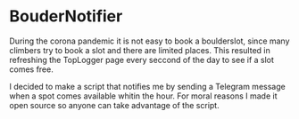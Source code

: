 # BouderNotifier

During the corona pandemic it is not easy to book a boulderslot, since many climbers try to book a slot and there are limited places. This resulted in refreshing the TopLogger page every seccond of the day to see if a slot comes free.

I decided to make a script that notifies me by sending a Telegram message when a spot comes available whitin the hour. For moral reasons I made it open source so anyone can take advantage of the script.
